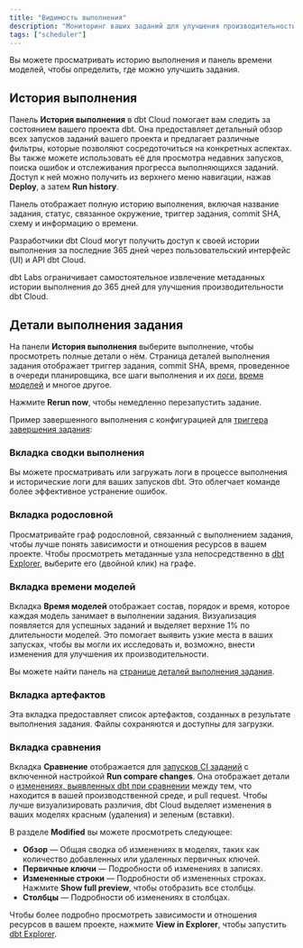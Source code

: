 ```yaml
---
title: "Видимость выполнения"
description: "Мониторинг ваших заданий для улучшения производительности."
tags: ["scheduler"]
---
```


Вы можете просматривать историю выполнения и панель времени моделей, чтобы определить, где можно улучшить задания.

## История выполнения

Панель **История выполнения** в dbt Cloud помогает вам следить за состоянием вашего проекта dbt. Она предоставляет детальный обзор всех запусков заданий вашего проекта и предлагает различные фильтры, которые позволяют сосредоточиться на конкретных аспектах. Вы также можете использовать её для просмотра недавних запусков, поиска ошибок и отслеживания прогресса выполняющихся заданий. Доступ к ней можно получить из верхнего меню навигации, нажав **Deploy**, а затем **Run history**.

Панель отображает полную историю выполнения, включая название задания, статус, связанное окружение, триггер задания, commit SHA, схему и информацию о времени.

Разработчики dbt Cloud могут получить доступ к своей истории выполнения за последние 365 дней через пользовательский интерфейс (UI) и API dbt Cloud.

dbt Labs ограничивает самостоятельное извлечение метаданных истории выполнения до 365 дней для улучшения производительности dbt Cloud.

<Lightbox src="/img/docs/dbt-cloud/deployment/run-history.png" width="85%" title="Панель истории выполнения позволяет следить за состоянием вашего проекта dbt и отображает задания, статус заданий, окружение, время и многое другое."/>

## Детали выполнения задания

На панели **История выполнения** выберите выполнение, чтобы просмотреть полные детали о нём. Страница деталей выполнения задания отображает триггер задания, commit SHA, время, проведенное в очереди планировщика, все шаги выполнения и их [логи](#access-logs), [время моделей](#model-timing) и многое другое.

Нажмите **Rerun now**, чтобы немедленно перезапустить задание.

Пример завершенного выполнения с конфигурацией для [триггера завершения задания](/docs/deploy/deploy-jobs#trigger-on-job-completion):

<Lightbox src="/img/docs/dbt-cloud/deployment/example-job-details.png" width="65%" title="Пример деталей выполнения" />

### Вкладка сводки выполнения

Вы можете просматривать или загружать логи в процессе выполнения и исторические логи для ваших запусков dbt. Это облегчает команде более эффективное устранение ошибок.

<Lightbox src="/img/docs/dbt-cloud/deployment/access-logs.png" width="85%" title="Доступ к логам шагов выполнения" />

### Вкладка родословной

Просматривайте граф родословной, связанный с выполнением задания, чтобы лучше понять зависимости и отношения ресурсов в вашем проекте. Чтобы просмотреть метаданные узла непосредственно в [dbt Explorer](/docs/collaborate/explore-projects), выберите его (двойной клик) на графе.

<Lightbox src="/img/docs/collaborate/dbt-explorer/explorer-from-lineage.gif" width="85%" title="Пример доступа к dbt Explorer из вкладки родословной" />

### Вкладка времени моделей <Lifecycle status="team,enterprise" />

Вкладка **Время моделей** отображает состав, порядок и время, которое каждая модель занимает в выполнении задания. Визуализация появляется для успешных заданий и выделяет верхние 1% по длительности моделей. Это помогает выявить узкие места в ваших запусках, чтобы вы могли их исследовать и, возможно, внести изменения для улучшения их производительности.

Вы можете найти панель на [странице деталей выполнения задания](#job-run-details).

<Lightbox src="/img/docs/dbt-cloud/model-timing.png" width="85%" title="Вкладка времени моделей отображает верхние 1% по длительности моделей и визуализирует узкие места моделей" />

### Вкладка артефактов

Эта вкладка предоставляет список артефактов, созданных в результате выполнения задания. Файлы сохраняются и доступны для загрузки.

<Lightbox src="/img/docs/dbt-cloud/example-artifacts-tab.png" width="85%" title="Пример вкладки артефактов" />

### Вкладка сравнения <Lifecycle status="enterprise" />

Вкладка **Сравнение** отображается для [запусков CI заданий](/docs/deploy/ci-jobs) с включенной настройкой **Run compare changes**. Она отображает детали о [изменениях, выявленных dbt при сравнении](/docs/deploy/advanced-ci#compare-changes) между тем, что находится в вашей производственной среде, и pull request. Чтобы лучше визуализировать различия, dbt Cloud выделяет изменения в ваших моделях красным (удаления) и зеленым (вставки).

В разделе **Modified** вы можете просмотреть следующее:

- **Обзор** &mdash; Общая сводка об изменениях в моделях, таких как количество добавленных или удаленных первичных ключей.
- **Первичные ключи** &mdash; Подробности об изменениях в записях.
- **Измененные строки** &mdash; Подробности об измененных строках. Нажмите **Show full preview**, чтобы отобразить все столбцы.
- **Столбцы** &mdash; Подробности об изменениях в столбцах.

Чтобы более подробно просмотреть зависимости и отношения ресурсов в вашем проекте, нажмите **View in Explorer**, чтобы запустить [dbt Explorer](/docs/collaborate/explore-projects).

<Lightbox src="/img/docs/dbt-cloud/example-ci-compare-changes-tab.png" width="85%" title="Пример вкладки сравнения" />